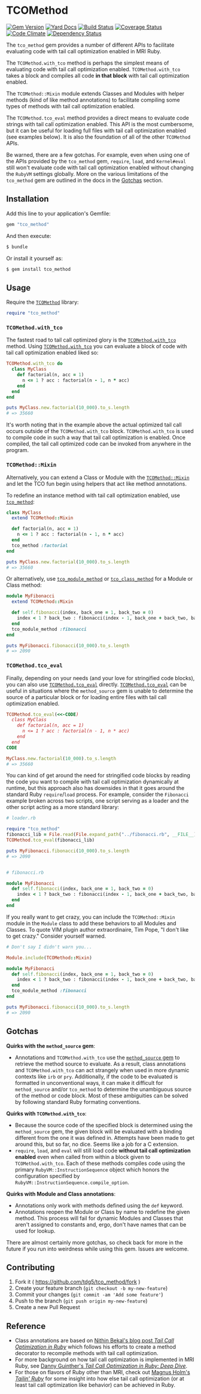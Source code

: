 # TCOMethod
[![Gem Version](https://badge.fury.io/rb/tco_method.svg)](http://badge.fury.io/rb/tco_method)
[![Yard Docs](http://img.shields.io/badge/yard-docs-blue.svg)](http://www.rubydoc.info/gems/tco_method)
[![Build Status](https://travis-ci.org/tdg5/tco_method.svg?branch=master)](https://travis-ci.org/tdg5/tco_method)
[![Coverage Status](https://coveralls.io/repos/tdg5/tco_method/badge.svg)](https://coveralls.io/r/tdg5/tco_method)
[![Code Climate](https://codeclimate.com/github/tdg5/tco_method/badges/gpa.svg)](https://codeclimate.com/github/tdg5/tco_method)
[![Dependency Status](https://gemnasium.com/tdg5/tco_method.svg)](https://gemnasium.com/tdg5/tco_method)

The `tco_method` gem provides a number of different APIs to facilitate
evaluating code with tail call optimization enabled in MRI Ruby.

The `TCOMethod.with_tco` method is perhaps the simplest means of evaluating code
with tail call optimization enabled. `TCOMethod.with_tco` takes a block and
compiles all code **in that block** with tail call optimization enabled.

The `TCOMethod::Mixin` module extends Classes and Modules with helper methods
(kind of like method annotations) to facilitate compiling some types of methods
with tail call optimization enabled.

The `TCOMethod.tco_eval` method provides a direct means to evaluate code strings
with tail call optimization enabled. This API is the most cumbersome, but it can
be useful for loading full files with tail call optimization enabled (see
examples below). It is also the foundation of all of the other `TCOMethod` APIs.

Be warned, there are a few gotchas. For example, even when using one of the APIs
provided by the `tco_method` gem, `require`, `load`, and `Kernel#eval` still
won't evaluate code with tail call optimization enabled without changing the
`RubyVM` settings globally.  More on the various limitations of the `tco_method`
gem are outlined in the docs in the
[Gotchas](http://www.rubydoc.info/gems/tco_method/file/README.md#Gotchas)
section.

## Installation

Add this line to your application's Gemfile:

```ruby
gem "tco_method"
```

And then execute:

```bash
$ bundle
```

Or install it yourself as:

```bash
$ gem install tco_method
```

## Usage

Require the [`TCOMethod`](http://www.rubydoc.info/gems/tco_method/TCOMethod)
library:

```ruby
require "tco_method"
```

### `TCOMethod.with_tco`

The fastest road to tail call optimized glory is the
[`TCOMethod.with_tco`](http://www.rubydoc.info/gems/tco_method/TCOMethod#with_tco-class_method)
method. Using
[`TCOMethod.with_tco`](http://www.rubydoc.info/gems/tco_method/TCOMethod#with_tco-class_method)
you can evaluate a block of code with tail call optimization enabled liked so:

```ruby
TCOMethod.with_tco do
  class MyClass
    def factorial(n, acc = 1)
      n <= 1 ? acc : factorial(n - 1, n * acc)
    end
  end
end

puts MyClass.new.factorial(10_000).to_s.length
# => 35660
```

It's worth noting that in the example above the actual optimized tail call
occurs outside of the `TCOMethod.with_tco` block. `TCOMethod.with_tco` is used
to compile code in such a way that tail call optimization is enabled. Once
compiled, the tail call optimized code can be invoked from anywhere in the
program.

### `TCOMethod::Mixin`

Alternatively, you can extend a Class or Module with the
[`TCOMethod::Mixin`](http://www.rubydoc.info/gems/tco_method/TCOMethod/Mixin)
and let the TCO fun begin using helpers that act like method annotations.

To redefine an instance method with tail call optimization enabled, use
[`tco_method`](http://www.rubydoc.info/gems/tco_method/TCOMethod/Mixin:tco_method):

```ruby
class MyClass
  extend TCOMethod::Mixin

  def factorial(n, acc = 1)
    n <= 1 ? acc : factorial(n - 1, n * acc)
  end
  tco_method :factorial
end

puts MyClass.new.factorial(10_000).to_s.length
# => 35660
```

Or alternatively, use [`tco_module_method`](http://www.rubydoc.info/gems/tco_method/TCOMethod/Mixin:tco_module_method)
or [`tco_class_method`](http://www.rubydoc.info/gems/tco_method/TCOMethod/Mixin:tco_module_method)
for a Module or Class method:

```ruby
module MyFibonacci
  extend TCOMethod::Mixin

  def self.fibonacci(index, back_one = 1, back_two = 0)
    index < 1 ? back_two : fibonacci(index - 1, back_one + back_two, back_one)
  end
  tco_module_method :fibonacci
end

puts MyFibonacci.fibonacci(10_000).to_s.length
# => 2090
```

### `TCOMethod.tco_eval`

Finally, depending on your needs (and your love for stringified code blocks),
you can also use
[`TCOMethod.tco_eval`](http://www.rubydoc.info/gems/tco_method/TCOMethod/Mixin:tco_eval)
directly.
[`TCOMethod.tco_eval`](http://www.rubydoc.info/gems/tco_method/TCOMethod/Mixin:tco_eval)
can be useful in situations where the `method_source` gem is unable to determine
the source of a particular block or for loading entire files with tail call
optimization enabled.

```ruby
TCOMethod.tco_eval(<<-CODE)
  class MyClass
    def factorial(n, acc = 1)
      n <= 1 ? acc : factorial(n - 1, n * acc)
    end
  end
CODE

MyClass.new.factorial(10_000).to_s.length
# => 35660
```

You can kind of get around the need for stringified code blocks by reading the
code you want to compile with tail call optimization dynamically at runtime, but
this approach also has downsides in that it goes around the standard Ruby
`require`/`load` process. For example, consider the `Fibonacci` example broken across
two scripts, one script serving as a loader and the other script acting as a
more standard library:

```ruby
# loader.rb

require "tco_method"
fibonacci_lib = File.read(File.expand_path("../fibonacci.rb", __FILE__))
TCOMethod.tco_eval(fibonacci_lib)

puts MyFibonacci.fibonacci(10_000).to_s.length
# => 2090


# fibonacci.rb

module MyFibonacci
  def self.fibonacci(index, back_one = 1, back_two = 0)
    index < 1 ? back_two : fibonacci(index - 1, back_one + back_two, back_one)
  end
end
```

If you really want to get crazy, you can include the `TCOMethod::Mixin` module
in the `Module` class to add these behaviors to all Modules and Classes. To quote
VIM plugin author extraordinaire, Tim Pope, "I don't like to get crazy." Consider
yourself warned.

```ruby
# Don't say I didn't warn you...

Module.include(TCOMethod::Mixin)

module MyFibonacci
  def self.fibonacci(index, back_one = 1, back_two = 0)
    index < 1 ? back_two : fibonacci(index - 1, back_one + back_two, back_one)
  end
  tco_module_method :fibonacci
end

puts MyFibonacci.fibonacci(10_000).to_s.length
# => 2090
```

## Gotchas
**Quirks with the `method_source` gem**:
- Annotations and `TCOMethod.with_tco` use the
  [`method_source` gem](https://github.com/banister/method_source) to retrieve
  the method source to evaluate. As a result, class annotations and
  `TCOMethod.with_tco` can act strangely when used in more dynamic contexts like
  `irb` or `pry`.  Additionally, if the code to be evaluated is formatted in
  unconventional ways, it can make it difficult for `method_source` and/or
  `tco_method` to determine the unambiguous source of the method or code block.
  Most of these ambiguities can be solved by following standard Ruby formating
  conventions.

**Quirks with `TCOMethod.with_tco`**:
- Because the source code of the specified block is determined using the
  `method_source` gem, the given block will be evaluated with a binding
  different from the one it was defined in. Attempts have been made to get around
  this, but so far, no dice. Seems like a job for a C extension.
- `require`, `load`, and `eval` will still load code **without tail call
  optimization enabled** even when called from within a block given to
  `TCOMethod.with_tco`. Each of these methods compiles code using the primary
  `RubyVM::InstructionSequence` object which honors the configuration specified
  by `RubyVM::InstructionSequence.compile_option`.

**Quirks with Module and Class annotations**:
- Annotations only work with methods defined using the `def` keyword.
- Annotations reopen the Module or Class by name to redefine the given method.
  This process will fail for dynamic Modules and Classes that aren't assigned to
  constants and, ergo, don't have names that can be used for lookup.

There are almost certainly more gotchas, so check back for more in the future if
you run into weirdness while using this gem. Issues are welcome.

## Contributing

1. Fork it ( https://github.com/tdg5/tco_method/fork )
2. Create your feature branch (`git checkout -b my-new-feature`)
3. Commit your changes (`git commit -am 'Add some feature'`)
4. Push to the branch (`git push origin my-new-feature`)
5. Create a new Pull Request

## Reference

- Class annotations are based on [Nithin Bekal's blog post *Tail Call
  Optimization in Ruby*](http://nithinbekal.com/posts/ruby-tco/) which follows
  his efforts to create a method decorator to recompile methods with tail call
  optimization.
- For more background on how tail call optimization is implemented in MRI Ruby,
  see [Danny Guinther's *Tail Call Optimization in Ruby: Deep Dive*](http://blog.tdg5.com/tail-call-optimization-ruby-deep-dive/).
- For those on flavors of Ruby other than MRI, check out [Magnus Holm's *Tailin'
  Ruby*](http://timelessrepo.com/tailin-ruby) for some insight into how else
  tail call optimization (or at least tail call optimization like behavior) can
  be achieved in Ruby.
